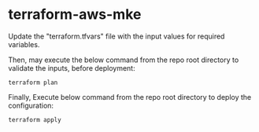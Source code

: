 # terraform-aws-mke
Update the "terraform.tfvars" file with the input values for required variables.

Then, may execute the below command from the repo root directory to validate the inputs, before deployment:
```
terraform plan
```

Finally, Execute below command from the repo root directory to deploy the configuration:
```
terraform apply
```
